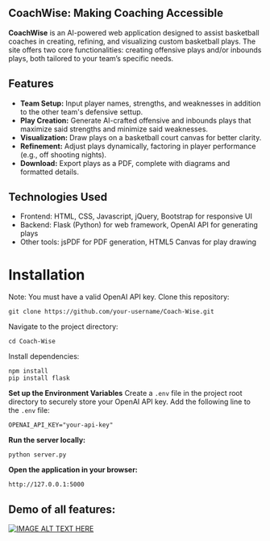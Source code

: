 ## CoachWise: Making Coaching Accessible
**CoachWise** is an AI-powered web application designed to assist basketball coaches in creating, refining, and visualizing custom basketball plays. The site offers two core functionalities: creating offensive plays and/or inbounds plays, both tailored to your team’s specific needs.


## Features
* **Team Setup:** Input player names, strengths, and weaknesses in addition to the other team's defensive settup.
* **Play Creation:** Generate AI-crafted offensive and inbounds plays that maximize said strengths and minimize said weaknesses.
* **Visualization:**  Draw plays on a basketball court canvas for better clarity.
* **Refinement:** Adjust plays dynamically, factoring in player performance (e.g., off shooting nights).
* **Download:** Export plays as a PDF, complete with diagrams and formatted details.

## Technologies Used
* Frontend: HTML, CSS, Javascript, jQuery, Bootstrap for responsive UI
* Backend: Flask (Python) for web framework, OpenAI API for generating plays
* Other tools: jsPDF for PDF generation, HTML5 Canvas for play drawing

# Installation
Note: You must have a valid OpenAI API key.
Clone this repository:
```
git clone https://github.com/your-username/Coach-Wise.git
```
Navigate to the project directory:
```
cd Coach-Wise
```
Install dependencies:
```
npm install
pip install flask
```
**Set up the Environment Variables**
Create a ``.env`` file in the project root directory to securely store your OpenAI API key. Add the following line to the ``.env`` file:
```
OPENAI_API_KEY="your-api-key"
```
**Run the server locally:**
```
python server.py
```
**Open the application in your browser:** 
```
http://127.0.0.1:5000
```

## Demo of all features:
[![IMAGE ALT TEXT HERE](https://img.youtube.com/vi/Xi0elcormQA/0.jpg)](https://www.youtube.com/watch?v=Xi0elcormQA)



